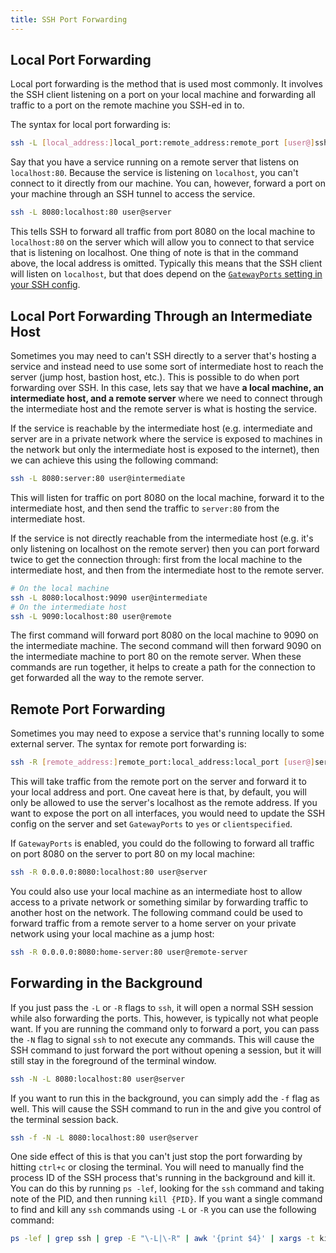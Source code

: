 ```yaml
---
title: SSH Port Forwarding
---
```


## Local Port Forwarding

Local port forwarding is the method that is used most commonly. It involves the SSH client listening on a port on your local machine and forwarding all traffic to a port on the remote machine you SSH-ed in to.

The syntax for local port forwarding is:

```bash
ssh -L [local_address:]local_port:remote_address:remote_port [user@]ssh_address
```

Say that you have a service running on a remote server that listens on `localhost:80`. Because the service is listening on `localhost`, you can't connect to it directly from our machine. You can, however, forward a port on your machine through an SSH tunnel to access the service.

```bash
ssh -L 8080:localhost:80 user@server
```

This tells SSH to forward all traffic from port 8080 on the local machine to `localhost:80` on the server which will allow you to connect to that service that is listening on localhost. One thing of note is that in the command above, the local address is omitted. Typically this means that the SSH client will listen on `localhost`, but that does depend on the [`GatewayPorts` setting in your SSH config](https://linux.die.net/man/5/sshd_config).

## Local Port Forwarding Through an Intermediate Host

Sometimes you may need to can't SSH directly to a server that's hosting a service and instead need to use some sort of intermediate host to reach the server (jump host, bastion host, etc.). This is possible to do when port forwarding over SSH. In this case, lets say that we have **a local machine, an intermediate host, and a remote server** where we need to connect through the intermediate host and the remote server is what is hosting the service.

If the service is reachable by the intermediate host (e.g. intermediate and server are in a private network where the service is exposed to machines in the network but only the intermediate host is exposed to the internet), then we can achieve this using the following command:

```bash
ssh -L 8080:server:80 user@intermediate
```

This will listen for traffic on port 8080 on the local machine, forward it to the intermediate host, and then send the traffic to `server:80` from the intermediate host.

If the service is not directly reachable from the intermediate host (e.g. it's only listening on localhost on the remote server) then you can port forward twice to get the connection through: first from the local machine to the intermediate host, and then from the intermediate host to the remote server.

```bash
# On the local machine
ssh -L 8080:localhost:9090 user@intermediate
# On the intermediate host
ssh -L 9090:localhost:80 user@remote
```

The first command will forward port 8080 on the local machine to 9090 on the intermediate machine. The second command will then forward 9090 on the intermediate machine to port 80 on the remote server. When these commands are run together, it helps to create a path for the connection to get forwarded all the way to the remote server.


## Remote Port Forwarding

Sometimes you may need to expose a service that's running locally to some external server. The syntax for remote port forwarding is:

```bash
ssh -R [remote_address:]remote_port:local_address:local_port [user@]server
```

This will take traffic from the remote port on the server and forward it to your local address and port. One caveat here is that, by default, you will only be allowed to use the server's localhost as the remote address. If you want to expose the port on all interfaces, you would need to update the SSH config on the server and set `GatewayPorts` to `yes` or `clientspecified`.

If `GatewayPorts` is enabled, you could do the following to forward all traffic on port 8080 on the server to port 80 on my local machine:

```bash
ssh -R 0.0.0.0:8080:localhost:80 user@server
```

You could also use your local machine as an intermediate host to allow access to a private network or something similar by forwarding traffic to another host on the network. The following command could be used to forward traffic from a remote server to a home server on your private network using your local machine as a jump host:

```bash
ssh -R 0.0.0.0:8080:home-server:80 user@remote-server
```

## Forwarding in the Background

If you just pass the `-L` or `-R` flags to `ssh`, it will open a normal SSH session while also forwarding the ports. This, however, is typically not what people want. If you are running the command only to forward a port, you can pass the `-N` flag to signal `ssh` to not execute any commands. This will cause the SSH command to just forward the port without opening a session, but it will still stay in the foreground of the terminal window.

```bash
ssh -N -L 8080:localhost:80 user@server
```

If you want to run this in the background, you can simply add the `-f` flag as well. This will cause the SSH command to run in the and give you control of the terminal session back.

```bash
ssh -f -N -L 8080:localhost:80 user@server
```

One side effect of this is that you can't just stop the port forwarding by hitting `ctrl+c` or closing the terminal. You will need to manually find the process ID of the SSH process that's running in the background and kill it. You can do this by running `ps -lef`, looking for the `ssh` command and taking note of the PID, and then running `kill {PID}`. If you want a single command to find and kill any `ssh` commands using `-L` or `-R` you can use the following command:

```bash
ps -lef | grep ssh | grep -E "\-L|\-R" | awk '{print $4}' | xargs -t kill
```
